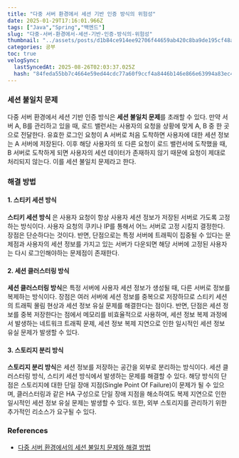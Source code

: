 ```yaml
---
title: "다중 서버 환경에서 세션 기반 인증 방식의 위험성"
date: 2025-01-29T17:16:01.966Z
tags: ["Java","Spring","백엔드"]
slug: "다중-서버-환경에서-세션-기반-인증-방식의-위험성"
thumbnail: "../assets/posts/d1b84ce914ee92706f44659ab420c8ba9de195cf48a1b1ca172fb05f98fab475.png"
categories: 공부
toc: true
velogSync:
  lastSyncedAt: 2025-08-26T02:03:37.025Z
  hash: "84feda55bb7c4664e59ed44cdc77a60f9ccf4a8446b146e866e63994a83ec4be"
---
```


### 세션 불일치 문제

다중 서버 환경에서 세션 기반 인증 방식은 **세션 불일치 문제**를 초래할 수 있다. 만약 서버 A, B를 관리하고 있을 때, 로드 밸런서는 사용자의 요청을 상황에 맞게 A, B 중 한 곳으로 전달한다. 유효한 로그인 요청이 A 서버로 처음 도착하면 사용자에 대한 세션 정보는 A 서버에 저장된다. 이후 해당 사용자의 또 다른 요청이 로드 밸런서에 도착했을 때, B 서버로 도착하게 되면 사용자의 세션 데이터가 존재하지 않기 때문에 요청이 제대로 처리되지 않는다. 이를 세션 불일치 문제라고 한다.

### 해결 방법

#### 1. 스티키 세션 방식
**스티키 세션 방식** 은 사용자 요청이 항상 사용자 세션 정보가 저장된 서버로 가도록 고정하는 방식이다. 사용자 요청의 쿠키나 IP를 통해서 어느 서버로 고정 시킬지 결정한다. 장점은 단순하다는 것이다. 반면, 단점으로는 특정 서버에 트래픽이 집중될 수 있다는 문제점과 사용자의 세션 정보를 가지고 있는 서버가 다운되면 해당 서버에 고정된 사용자는 다시 로그인해야하는 문제점이 존재한다.


#### 2. 세션 클러스터링 방식
**세션 클러스터링 방식**은 특정 서버에 사용자 세션 정보가 생성될 때, 다른 서버로 정보를 복제하는 방식이다. 장점은 여러 서버에 세션 정보를 중복으로 저장하므로 스티키 세션의 트래픽 몰림 현상과 세션 정보 유실 문제를 해결한다는 점이다. 반면, 단점은 세션 정보를 중복 저장한다는 점에서 메모리를 비효율적으로 사용하며, 세션 정보 복제 과정에서 발생하는 네트워크 트래픽 문제, 세션 정보 복제 지연으로 인한 일시적인 세션 정보 유실 문제가 발생할 수 있다.


#### 3. 스토리지 분리 방식
**스토리지 분리 방식**은 세션 정보를 저장하는 공간을 외부로 분리하는 방식이다. 세션 클러스터링 방식, 스티키 세션 방식에서 발생하는 문제를 해결할 수 있다. 해당 방식의 단점은 스토리지에 대한 단일 장애 지점(Single Point Of Failure)이 문제가 될 수 있으며, 클러스터링과 같은 HA 구성으로 단일 장애 지점을 해소하여도 복제 지연으로 인한 일시적인 세션 정보 유실 문제는 발생할 수 있다. 또한, 외부 스토리지를 관리하기 위한 추가적인 리소스가 요구될 수 있다.

### References
- [다중 서버 환경에서의 세션 불일치 문제와 해결 방법](https://mgyo.tistory.com/829)